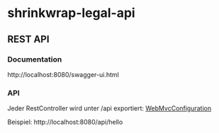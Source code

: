 # shrinkwrap-legal-api



## REST API 

### Documentation 

http://localhost:8080/swagger-ui.html


### API 

Jeder RestController wird unter /api exportiert:
[WebMvcConfiguration](src/main/java/legal/shrinkwrap/api/config/WebMvcConfiguration.java)

Beispiel: 
http://localhost:8080/api/hello